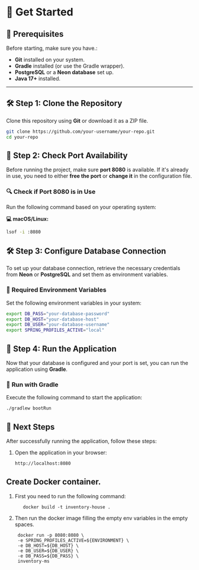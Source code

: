 # 🚀 Get Started

## 📌 Prerequisites
Before starting, make sure you have.:
- **Git** installed on your system.
- **Gradle** installed (or use the Gradle wrapper).
- **PostgreSQL** or a **Neon database** set up.
- **Java 17+** installed.

---

## 🛠 Step 1: Clone the Repository
Clone this repository using **Git** or download it as a ZIP file.

```sh
git clone https://github.com/your-username/your-repo.git
cd your-repo
```

## 🔌 Step 2: Check Port Availability  

Before running the project, make sure **port 8080** is available. If it's already in use, you need to either **free the port** or **change it** in the configuration file.  

### 🔍 **Check if Port 8080 is in Use**  
Run the following command based on your operating system:  

**💻 macOS/Linux:**  
```sh
lsof -i :8080
```

## 🛠 Step 3: Configure Database Connection

To set up your database connection, retrieve the necessary credentials from **Neon** or **PostgreSQL** and set them as environment variables.

### 🔹 **Required Environment Variables**
Set the following environment variables in your system:

```sh
export DB_PASS="your-database-password"
export DB_HOST="your-database-host"
export DB_USER="your-database-username"
export SPRING_PROFILES_ACTIVE="local"
```

## 🚀 Step 4: Run the Application  

Now that your database is configured and your port is set, you can run the application using **Gradle**.  

### 🔹 **Run with Gradle**  
Execute the following command to start the application:  

```sh
./gradlew bootRun
```

## 🎯 Next Steps

After successfully running the application, follow these steps:

1. Open the application in your browser:
   ```sh
   http://localhost:8080
   ```

## Create Docker container.

1. First you need to run the following command:
   ```shell
      docker build -t inventory-house .
   ```
2. Then run the docker image filling the empty env variables in the
   empty spaces.
   ```shell
    docker run -p 8080:8080 \
    -e SPRING_PROFILES_ACTIVE=${ENVIRONMENT} \
    -e DB_HOST=${DB_HOST} \
    -e DB_USER=${DB_USER} \
    -e DB_PASS=${DB_PASS} \
    inventory-ms
   ```
   
   
